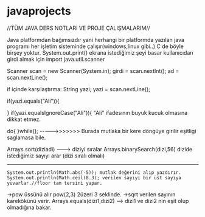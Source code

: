 # javaprojects
//TÜM JAVA DERS NOTLARI VE PROJE ÇALIŞMALARIM//

Java platformdan bağımsızdır yani herhangi bir platformda yazılan java programı her işletim sisteminde çalışır(windows,linux gibi..) C de böyle birşey yoktur.
System.out.print() ekrana istediğimiz şeyi basar
kullanıcıdan girdi almak için
import java.util.scanner
 
Scanner scan = new Scanner(System.in);
girdi = scan.nextInt();
ad = scan.nextLine();

if içinde karşılaştırma:
String yazi;
yazi = scan.nextLine();

if(yazi.equals("Ali")){

}
if(yazi.equalsIgnoreCase("Ali")){
"Ali" ifadesının buyuk kucuk olmasına dikkat etmez.

do{
}while(); ----->>>>>>> Burada mutlaka bir kere döngüye girilir eşitligi saglamasa bile.


Arrays.sort(diziadi) ---> diziyi sıralar
Arrays.binarySearch(dizi,56) dizide istediğimiz sayıyı arar (dizi sıralı olmalı)

-------------------------------------
	System.out.println(Math.abs(-5)); mutlak değerini alıp yazdırır.
	System.out.println(Math.ceil(8.3); verilen sayıyı bir üst sayıya yuvarlar.//floor tam tersini yapar.
->pow üssünü alır pow(2,3) 2üzeri 3 seklinde.
->sqrt verilen sayının karekökünü verir.
Arrays.equals(dizi1,dizi2) --> dizi1  ve dizi2 nin eşit olup olmadığına bakar.


